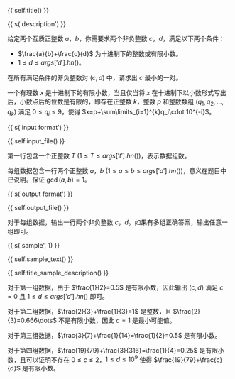 {{ self.title() }}

{{ s('description') }}

给定两个互质正整数 $a$，$b$，你需要求两个非负整数 $c$，$d$，满足以下两个条件：

- $\frac{a}{b}+\frac{c}{d}$ 为十进制下的整数或有限小数。
- $1\le d \le {{ args['d'].hn() }}$。

在所有满足条件的非负整数对 $(c,d)$ 中，请求出 $c$ 最小的一对。

一个有理数 $x$ 是十进制下的有限小数，当且仅当将 $x$ 在十进制下以小数形式写出后，小数点后的位数是有限的，即存在正整数 $k$，整数 $p$ 和整数数组 $(q_1,q_2,\dots,q_k)$ 满足 $0\le q_i \le 9$，使得 $x=p+\sum\limits_{i=1}^{k}q_i\cdot 10^{-i}$。

{{ s('input format') }}

{{ self.input_file() }}

第一行包含一个正整数 $T$ $(1\le T \le {{ args['t'].hn() }})$，表示数据组数。

每组数据包含一行两个正整数 $a$，$b$ $(1\le a\le b\le {{ args['a'].hn() }})$，意义在题目中已说明。保证 $\gcd(a,b)=1$。

{{ s('output format') }}

{{ self.output_file() }}

对于每组数据，输出一行两个非负整数 $c$，$d$。如果有多组正确答案，输出任意一组即可。

{{ s('sample', 1) }}

{{ self.sample_text() }}

{{ self.title_sample_description() }}

对于第一组数据，由于 $\frac{1}{2}=0.5$ 是有限小数，因此输出 $(c,d)$ 满足 $c=0$ 且 $1\le d \le {{ args['d'].hn() }}$ 即可。

对于第二组数据，$\frac{2}{3}+\frac{1}{3}=1$ 是整数，且 $\frac{2}{3}=0.666\dots$ 不是有限小数，因此 $c=1$ 是最小可能值。

对于第三组数据，$\frac{3}{7}+\frac{1}{14}=\frac{1}{2}=0.5$ 是有限小数。

对于第四组数据，$\frac{19}{79}+\frac{3}{316}=\frac{1}{4}=0.25$ 是有限小数，且可以证明不存在 $0\le c\le 2$，$1\le d \le 10^9$ 使得 $\frac{19}{79}+\frac{c}{d}$ 是有限小数。
